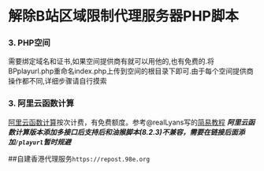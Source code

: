 # 解除B站区域限制代理服务器PHP脚本

### 3. PHP空间

需要绑定域名和证书,如果空间提供商有就可以用他的,也有免费的.将BPplayurl.php重命名index.php上传到空间的根目录下即可.由于每个空间提供商操作都不同,详细步骤请自行摸索

### 3. 阿里云函数计算

[阿里云函数计算](https://www.aliyun.com/product/fc)按次计费，有免费额度。参考@realLyans写的[简易教程](https://github.com/ipcjs/bilibili-helper/issues/710#issuecomment-748976481)
***阿里云函数计算版本添加多接口后支持后和油猴脚本(8.2.3)不兼容，需要在链接后面添加`/playurl`暂时规避***




##自建香港代理服务`https://repost.98e.org` 
